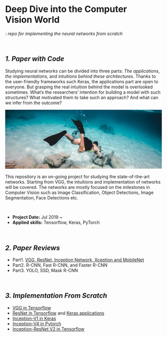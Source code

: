 # Deep Dive into the Computer Vision World
*: repo for implementing the neural networks from scratch*

<br>

## ***1. Paper with Code***

Studying neural networks can be divided into three parts: *The applications*, *the implementations*, and *intuitions behind these architectures*. Thanks to the user-friendly frameworks such Keras, the applications part are open to everyone. But grasping the real intuition behind the model is overlooked sometimes. What’s the researchers’ intention for building a model with such structures? What motivated them to take such an approach? And what can we infer from the outcome?  

![page](https://github.com/jjone36/dl_scratch/blob/master/data/img.png)

This repository is an on-going project for studying the state-of-the-art networks. Starting from VGG, the intuitions and implementation of networks will be covered. The networks are mostly focused on the milestones in Computer Vision such as Image Classification, Object Detections, Image Segmentation, Face Detections etc.

<br>

* **Project Date:** Jul 2019 ~
* **Applied skills:** Tensorflow, Keras, PyTorch

<br>

## ***2. Paper Reviews***

- Part1. [VGG, ResNet, Inception Network, Xception and MobileNet](https://towardsdatascience.com/deep-dive-into-the-computer-vision-world-f35cd7349e16?source=friends_link&sk=449ea5da20c884dadca23b907efb7e13)
- Part2. R-CNN, Fast R-CNN, and Faster R-CNN
- Part3. YOLO, SSD, Mask R-CNN

<br>

## ***3. Implementation From Scratch***

- [VGG in Tensorflow](https://github.com/jjone36/dl_scratch/blob/master/vgg_tf.py)
- [ResNet in Tensorflow](https://github.com/jjone36/dl_scratch/blob/master/01.ResNet/ResNet.py) and [Keras applications](https://github.com/jjone36/dl_scratch/blob/master/01.ResNet/resnet_transfer.py)
- [Inception-V1 in Keras](https://github.com/jjone36/dl_scratch/blob/master/02.InceptionNetwork/inception_v1_keras.py)
- [Inception-V4 in Pytorch](https://github.com/jjone36/dl_scratch/blob/master/02.InceptionNetwork/inception_v4_pytorch.py)
- [Inception-ResNet V2 in Tensorflow](https://github.com/jjone36/dl_scratch/blob/master/02.InceptionNetwork/inception-resnet_v2_tf.py)
